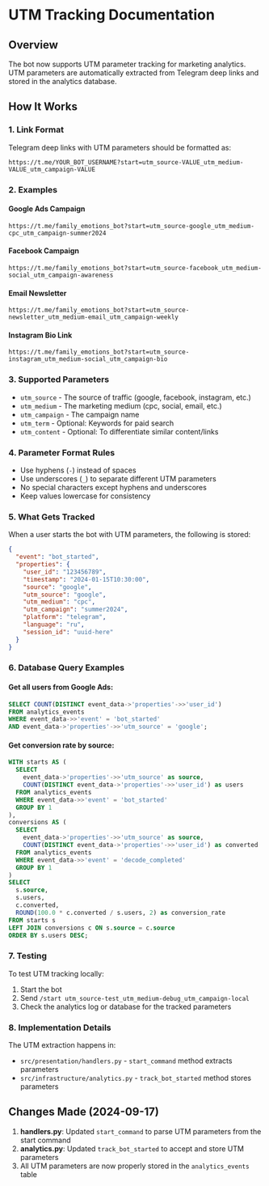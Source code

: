 # UTM Tracking Documentation

## Overview
The bot now supports UTM parameter tracking for marketing analytics. UTM parameters are automatically extracted from Telegram deep links and stored in the analytics database.

## How It Works

### 1. Link Format
Telegram deep links with UTM parameters should be formatted as:
```
https://t.me/YOUR_BOT_USERNAME?start=utm_source-VALUE_utm_medium-VALUE_utm_campaign-VALUE
```

### 2. Examples

#### Google Ads Campaign
```
https://t.me/family_emotions_bot?start=utm_source-google_utm_medium-cpc_utm_campaign-summer2024
```

#### Facebook Campaign
```
https://t.me/family_emotions_bot?start=utm_source-facebook_utm_medium-social_utm_campaign-awareness
```

#### Email Newsletter
```
https://t.me/family_emotions_bot?start=utm_source-newsletter_utm_medium-email_utm_campaign-weekly
```

#### Instagram Bio Link
```
https://t.me/family_emotions_bot?start=utm_source-instagram_utm_medium-social_utm_campaign-bio
```

### 3. Supported Parameters
- `utm_source` - The source of traffic (google, facebook, instagram, etc.)
- `utm_medium` - The marketing medium (cpc, social, email, etc.)
- `utm_campaign` - The campaign name
- `utm_term` - Optional: Keywords for paid search
- `utm_content` - Optional: To differentiate similar content/links

### 4. Parameter Format Rules
- Use hyphens (`-`) instead of spaces
- Use underscores (`_`) to separate different UTM parameters
- No special characters except hyphens and underscores
- Keep values lowercase for consistency

### 5. What Gets Tracked

When a user starts the bot with UTM parameters, the following is stored:
```json
{
  "event": "bot_started",
  "properties": {
    "user_id": "123456789",
    "timestamp": "2024-01-15T10:30:00",
    "source": "google",
    "utm_source": "google",
    "utm_medium": "cpc",
    "utm_campaign": "summer2024",
    "platform": "telegram",
    "language": "ru",
    "session_id": "uuid-here"
  }
}
```

### 6. Database Query Examples

#### Get all users from Google Ads:
```sql
SELECT COUNT(DISTINCT event_data->'properties'->>'user_id') 
FROM analytics_events 
WHERE event_data->>'event' = 'bot_started' 
AND event_data->'properties'->>'utm_source' = 'google';
```

#### Get conversion rate by source:
```sql
WITH starts AS (
  SELECT 
    event_data->'properties'->>'utm_source' as source,
    COUNT(DISTINCT event_data->'properties'->>'user_id') as users
  FROM analytics_events 
  WHERE event_data->>'event' = 'bot_started'
  GROUP BY 1
),
conversions AS (
  SELECT 
    event_data->'properties'->>'utm_source' as source,
    COUNT(DISTINCT event_data->'properties'->>'user_id') as converted
  FROM analytics_events 
  WHERE event_data->>'event' = 'decode_completed'
  GROUP BY 1
)
SELECT 
  s.source,
  s.users,
  c.converted,
  ROUND(100.0 * c.converted / s.users, 2) as conversion_rate
FROM starts s
LEFT JOIN conversions c ON s.source = c.source
ORDER BY s.users DESC;
```

### 7. Testing

To test UTM tracking locally:
1. Start the bot
2. Send `/start utm_source-test_utm_medium-debug_utm_campaign-local`
3. Check the analytics log or database for the tracked parameters

### 8. Implementation Details

The UTM extraction happens in:
- `src/presentation/handlers.py` - `start_command` method extracts parameters
- `src/infrastructure/analytics.py` - `track_bot_started` method stores parameters

## Changes Made (2024-09-17)

1. **handlers.py**: Updated `start_command` to parse UTM parameters from the start command
2. **analytics.py**: Updated `track_bot_started` to accept and store UTM parameters
3. All UTM parameters are now properly stored in the `analytics_events` table
